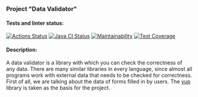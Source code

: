 ### Project "Data Validator"

#### Tests and linter status:
[![Actions Status](https://github.com/michael-nmg/java-project-78/actions/workflows/hexlet-check.yml/badge.svg)](https://github.com/michael-nmg/java-project-78/actions) [![Java CI Status](https://github.com/michael-nmg/java-project-78/workflows/java-ci/badge.svg)](https://github.com/michael-nmg/java-project-78/actions) [![Maintainability](https://api.codeclimate.com/v1/badges/e5a987b686ea6e255c0f/maintainability)](https://codeclimate.com/github/michael-nmg/java-project-78/maintainability) [![Test Coverage](https://api.codeclimate.com/v1/badges/e5a987b686ea6e255c0f/test_coverage)](https://codeclimate.com/github/michael-nmg/java-project-78/test_coverage)

#### Description:

A data validator is a library with which you can check the correctness of any data. There are many similar libraries in every language, since almost all programs work with external data that needs to be checked for correctness. First of all, we are talking about the data of forms filled in by users. The [yup](https://github.com/jquense/yup) library is taken as the basis for the project.

